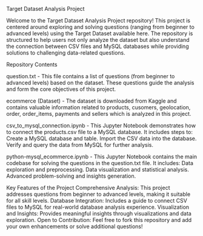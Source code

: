 Target Dataset Analysis Project

Welcome to the Target Dataset Analysis Project repository! This project is centered around exploring and solving questions (ranging from beginner to advanced levels) using the Target Dataset available here. The repository is structured to help users not only analyze the dataset but also understand the connection between CSV files and MySQL databases while providing solutions to challenging data-related questions.

Repository Contents

question.txt -
This file contains a list of questions (from beginner to advanced levels) based on the dataset. These questions guide the analysis and form the core objectives of this project.

ecommerce (Dataset) -
The dataset is downloaded from Kaggle and contains valuable information related to products, cusomers, geolocation, order, order_items, payments and sellers which is analyzed in this project.

csv_to_mysql_connection.ipynb -
This Jupyter Notebook demonstrates how to connect the products.csv file to a MySQL database.
It includes steps to:
Create a MySQL database and table.
Import the CSV data into the database.
Verify and query the data from MySQL for further analysis.

python-mysql_ecommerce.ipynb -
This Jupyter Notebook contains the main codebase for solving the questions in the question.txt file.
It includes:
Data exploration and preprocessing.
Data visualization and statistical analysis.
Advanced problem-solving and insights generation.

Key Features of the Project
Comprehensive Analysis: This project addresses questions from beginner to advanced levels, making it suitable for all skill levels.
Database Integration: Includes a guide to connect CSV files to MySQL for real-world database analysis experience.
Visualization and Insights: Provides meaningful insights through visualizations and data exploration.
Open to Contribution: Feel free to fork this repository and add your own enhancements or solve additional questions!
